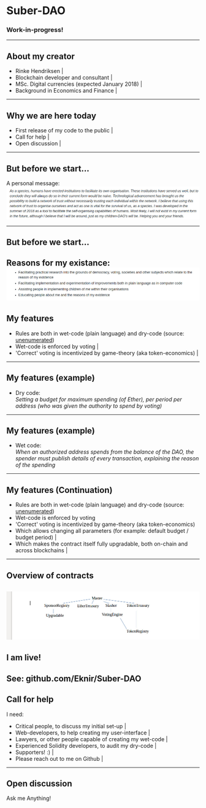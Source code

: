 # Suber-DAO

### Work-in-progress!

---

## About my creator
- Rinke Hendriksen |
- Blockchain developer and consultant |
- MSc. Digital currencies (expected January 2018) |
- Background in Economics and Finance |

---

## Why we are here today
- First release of my code to the public |
- Call for help |
- Open discussion |

---

## But before we start...
A personal message:
![A personal message:](images/Introduction.jpg)

---
## But before we start...
Reasons for my existance:
![Reasons for my existance](images/Reasons_of_my_existance.jpg)
---
## My features
- Rules are both in wet-code (plain language) and dry-code (source:<a href="http://unenumerated.blogspot.com/2006/11/wet-code-and-dry.html"> unenumerated</a>)
- Wet-code is enforced by voting |
- 'Correct' voting is incentivized by game-theory (aka token-economics) |
---

## My features (example)
* Dry code: <br>
*Setting a budget for maximum spending (of Ether), per period per address (who was given the authority to spend by voting)*
---
## My features (example)
* Wet code: <br>
*When an authorized address spends from the balance of the DAO, the spender must publish details of every transaction, explaining the reason of the spending*
---

## My features (Continuation)
- Rules are both in wet-code (plain language) and dry-code (source:<a href="http://unenumerated.blogspot.com/2006/11/wet-code-and-dry.html"> unenumerated</a>)
- Wet-code is enforced by voting
- 'Correct' voting is incentivized by game-theory (aka token-economics)
- Which allows changing all parameters (for example: default budget / budget period) |
- Which makes the contract itself fully upgradable, both on-chain and across blockchains |
---

## Overview of contracts
![Overview of contracts:](images/Contract_inheritance.jpg)
---

## I am live!
See: github.com/Eknir/Suber-DAO
---

## Call for help
I need:
* Critical people, to discuss my initial set-up |
* Web-developers, to help creating my user-interface |
* Lawyers, or other people capable of creating my wet-code |
* Experienced Solidity developers, to audit my dry-code |
* Supporters! :) |
* Please reach out to me on Github |
---

## Open discussion
Ask me Anything!

